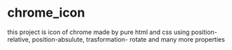 # chrome_icon
this project is icon of chrome made by pure html and css using position-relative, position-absulute, trasformation- rotate and many more properties

